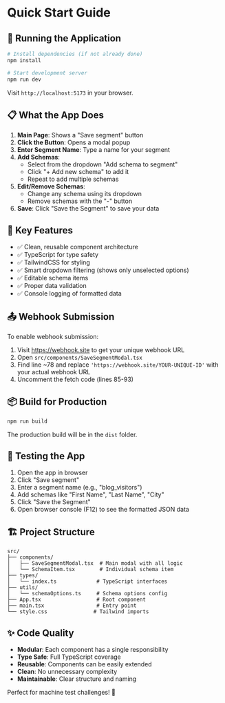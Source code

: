 # Quick Start Guide

## 🚀 Running the Application

```bash
# Install dependencies (if not already done)
npm install

# Start development server
npm run dev
```

Visit `http://localhost:5173` in your browser.

## 📋 What the App Does

1. **Main Page**: Shows a "Save segment" button
2. **Click the Button**: Opens a modal popup
3. **Enter Segment Name**: Type a name for your segment
4. **Add Schemas**: 
   - Select from the dropdown "Add schema to segment"
   - Click "+ Add new schema" to add it
   - Repeat to add multiple schemas
5. **Edit/Remove Schemas**: 
   - Change any schema using its dropdown
   - Remove schemas with the "-" button
6. **Save**: Click "Save the Segment" to save your data

## 🎯 Key Features

- ✅ Clean, reusable component architecture
- ✅ TypeScript for type safety
- ✅ TailwindCSS for styling
- ✅ Smart dropdown filtering (shows only unselected options)
- ✅ Editable schema items
- ✅ Proper data validation
- ✅ Console logging of formatted data

## 📤 Webhook Submission

To enable webhook submission:

1. Visit https://webhook.site to get your unique webhook URL
2. Open `src/components/SaveSegmentModal.tsx`
3. Find line ~78 and replace `'https://webhook.site/YOUR-UNIQUE-ID'` with your actual webhook URL
4. Uncomment the fetch code (lines 85-93)

## 📦 Build for Production

```bash
npm run build
```

The production build will be in the `dist` folder.

## 🧪 Testing the App

1. Open the app in browser
2. Click "Save segment"
3. Enter a segment name (e.g., "blog_visitors")
4. Add schemas like "First Name", "Last Name", "City"
5. Click "Save the Segment"
6. Open browser console (F12) to see the formatted JSON data

## 🏗️ Project Structure

```
src/
├── components/
│   ├── SaveSegmentModal.tsx  # Main modal with all logic
│   └── SchemaItem.tsx        # Individual schema item
├── types/
│   └── index.ts             # TypeScript interfaces
├── utils/
│   └── schemaOptions.ts     # Schema options config
├── App.tsx                  # Root component
├── main.tsx                 # Entry point
└── style.css               # Tailwind imports
```

## ✨ Code Quality

- **Modular**: Each component has a single responsibility
- **Type Safe**: Full TypeScript coverage
- **Reusable**: Components can be easily extended
- **Clean**: No unnecessary complexity
- **Maintainable**: Clear structure and naming

Perfect for machine test challenges! 🎯

